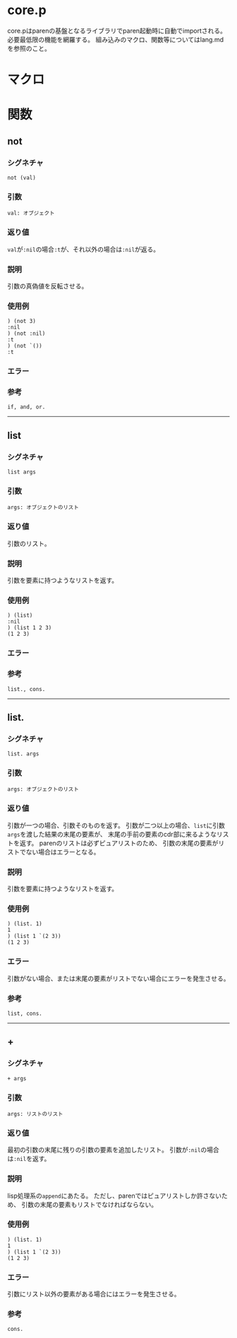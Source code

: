 # core.p
core.pはparenの基盤となるライブラリでparen起動時に自動でimportされる。
必要最低限の機能を網羅する。
組み込みのマクロ、関数等についてはlang.mdを参照のこと。

# マクロ

# 関数

## not
### シグネチャ
    not (val)
### 引数
    val: オブジェクト
### 返り値
`val`が`:nil`の場合`:t`が、それ以外の場合は`:nil`が返る。
### 説明
引数の真偽値を反転させる。
### 使用例
    ) (not 3)
    :nil
    ) (not :nil)
    :t
    ) (not `())
    :t
### エラー
### 参考
    if, and, or.

---

## list
### シグネチャ
    list args
### 引数
    args: オブジェクトのリスト
### 返り値
引数のリスト。
### 説明
引数を要素に持つようなリストを返す。
### 使用例
    ) (list)
    :nil
    ) (list 1 2 3)
    (1 2 3)
### エラー
### 参考
    list., cons.

---

## list.
### シグネチャ
    list. args
### 引数
    args: オブジェクトのリスト
### 返り値
引数が一つの場合、引数そのものを返す。
引数が二つ以上の場合、`list`に引数`args`を渡した結果の末尾の要素が、
末尾の手前の要素のcdr部に来るようなリストを返す。
parenのリストは必ずピュアリストのため、
引数の末尾の要素がリストでない場合はエラーとなる。
### 説明
引数を要素に持つようなリストを返す。
### 使用例
    ) (list. 1)
    1
    ) (list 1 `(2 3))
    (1 2 3)
### エラー
引数がない場合、または末尾の要素がリストでない場合にエラーを発生させる。
### 参考
    list, cons.

---

## +
### シグネチャ
    + args
### 引数
    args: リストのリスト
### 返り値
最初の引数の末尾に残りの引数の要素を追加したリスト。
引数が`:nil`の場合は`:nil`を返す。
### 説明
lisp処理系の`append`にあたる。
ただし、parenではピュアリストしか許さないため、
引数の末尾の要素もリストでなければならない。
### 使用例
    ) (list. 1)
    1
    ) (list 1 `(2 3))
    (1 2 3)
### エラー
引数にリスト以外の要素がある場合にはエラーを発生させる。
### 参考
    cons.
